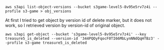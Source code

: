     aws s3api list-object-versions --bucket s3game-level5-8v95e5rv7z4i --profile s3-game > obj_versions

At first I tried to get object by version id of delete marker, but it does not work, so I retrieved version by version-id of original object. 

    aws s3api get-object --bucket 's3game-level5-8v95e5rv7z4i' --key treasure5_is_deleted --version-id '344PQOyFqocF0TI66MbLynNNdQqHfBz3' --profile s3-game treasure5_is_deleted


